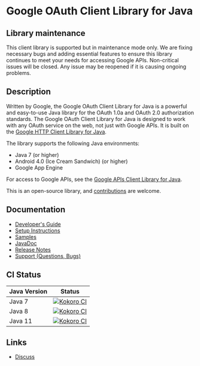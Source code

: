 # Google OAuth Client Library for Java

## <a name='maintenance'>Library maintenance</a>

This client library is supported but in maintenance mode only. We are fixing necessary bugs and
adding essential features to ensure this library continues to meet your needs for accessing Google
APIs. Non-critical issues will be closed. Any issue may be reopened if it is causing ongoing
problems.

## Description

Written by Google, the Google OAuth Client Library for Java is a powerful and easy-to-use Java
library for the OAuth 1.0a and OAuth 2.0 authorization standards. The Google OAuth Client Library
for Java is designed to work with any OAuth service on the web, not just with Google APIs. It is
built on the [Google HTTP Client Library for Java](https://github.com/googleapis/google-http-java-client).

The library supports the following Java environments:

- Java 7 (or higher)
- Android 4.0 (Ice Cream Sandwich) (or higher)
- Google App Engine

For access to Google APIs, see the
[Google APIs Client Library for Java](https://github.com/googleapis/google-api-java-client).

This is an open-source library, and
[contributions](https://developers.google.com/api-client-library/java/google-oauth-java-client/contribute)
are welcome.

## Documentation

- [Developer's Guide](https://developers.google.com/api-client-library/java/google-oauth-java-client/)
- [Setup Instructions](https://developers.google.com/api-client-library/java/google-oauth-java-client/setup)
- [Samples](https://developers.google.com/api-client-library/java/google-oauth-java-client/samples)
- [JavaDoc](https://googleapis.dev/java/google-oauth-client/latest/)
- [Release Notes](https://github.com/googleapis/google-oauth-java-client/releases)
- [Support (Questions, Bugs)](https://developers.google.com/api-client-library/java/google-oauth-java-client/support)

## CI Status

Java Version | Status
------------ | ------
Java 7 | [![Kokoro CI](http://storage.googleapis.com/cloud-devrel-public/java/badges/google-oauth-java-client/java7.svg)](https://storage.googleapis.com/cloud-devrel-public/java/badges/google-oauth-java-client/java7.html)
Java 8 | [![Kokoro CI](http://storage.googleapis.com/cloud-devrel-public/java/badges/google-oauth-java-client/java8.svg)](https://storage.googleapis.com/cloud-devrel-public/java/badges/google-oauth-java-client/java8.html)
Java 11 | [![Kokoro CI](http://storage.googleapis.com/cloud-devrel-public/java/badges/google-oauth-java-client/java11.svg)](https://storage.googleapis.com/cloud-devrel-public/java/badges/google-oauth-java-client/java11.html)

## Links

- [Discuss](http://groups.google.com/group/google-oauth-java-client)
